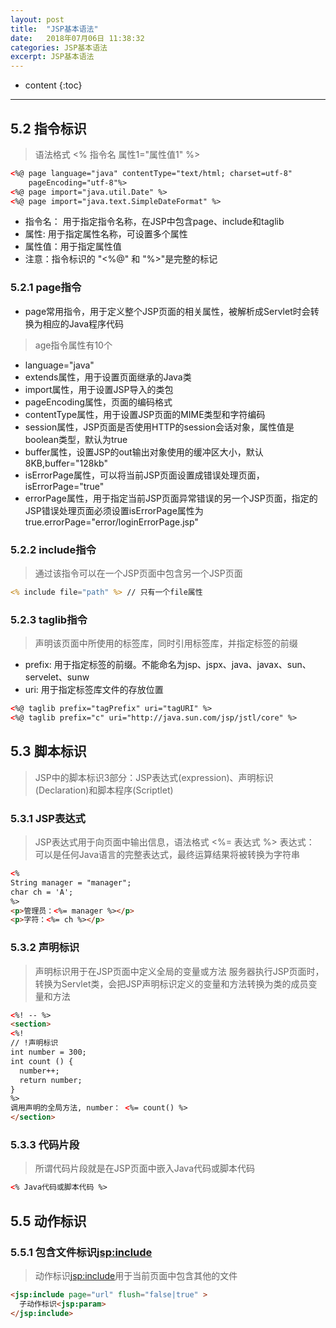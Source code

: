 ```yaml
---
layout: post
title:  "JSP基本语法"
date:   2018年07月06日 11:38:32
categories: JSP基本语法
excerpt: JSP基本语法
---
```


* content
{:toc}

---

## 5.2 指令标识
> 语法格式 <% 指令名 属性1="属性值1" %>
```html
<%@ page language="java" contentType="text/html; charset=utf-8"
    pageEncoding="utf-8"%>
<%@ page import="java.util.Date" %>
<%@ page import="java.text.SimpleDateFormat" %>
```
- 指令名： 用于指定指令名称，在JSP中包含page、include和taglib
- 属性: 用于指定属性名称，可设置多个属性
- 属性值：用于指定属性值
- 注意：指令标识的 "<%@" 和 "%>"是完整的标记

### 5.2.1 page指令
- page常用指令，用于定义整个JSP页面的相关属性，被解析成Servlet时会转换为相应的Java程序代码
> age指令属性有10个
- language="java"
- extends属性，用于设置页面继承的Java类
- import属性，用于设置JSP导入的类包
- pageEncoding属性，页面的编码格式
- contentType属性，用于设置JSP页面的MIME类型和字符编码
- session属性，JSP页面是否使用HTTP的session会话对象，属性值是boolean类型，默认为true
- buffer属性，设置JSP的out输出对象使用的缓冲区大小，默认8KB,buffer="128kb"
- isErrorPage属性，可以将当前JSP页面设置成错误处理页面，isErrorPage="true"
- errorPage属性，用于指定当前JSP页面异常错误的另一个JSP页面，指定的JSP错误处理页面必须设置isErrorPage属性为true.errorPage="error/loginErrorPage.jsp"

### 5.2.2 include指令
> 通过该指令可以在一个JSP页面中包含另一个JSP页面
```jsp
<% include file="path" %> // 只有一个file属性
```

### 5.2.3 taglib指令
> 声明该页面中所使用的标签库，同时引用标签库，并指定标签的前缀
- prefix: 用于指定标签的前缀。不能命名为jsp、jspx、java、javax、sun、servelet、sunw
- uri: 用于指定标签库文件的存放位置
```html
<%@ taglib prefix="tagPrefix" uri="tagURI" %>
<%@ taglib prefix="c" uri="http://java.sun.com/jsp/jstl/core" %>
```

## 5.3 脚本标识
> JSP中的脚本标识3部分：JSP表达式(expression)、声明标识(Declaration)和脚本程序(Scriptlet)

### 5.3.1 JSP表达式
> JSP表达式用于向页面中输出信息，语法格式 <%= 表达式 %>
> 表达式： 可以是任何Java语言的完整表达式，最终运算结果将被转换为字符串
```html
<%
String manager = "manager";
char ch = 'A';
%>
<p>管理员：<%= manager %></p>
<p>字符：<%= ch %></p>
```

### 5.3.2 声明标识
> 声明标识用于在JSP页面中定义全局的变量或方法
> 服务器执行JSP页面时，转换为Servlet类，会把JSP声明标识定义的变量和方法转换为类的成员变量和方法
```html
<%! -- %>
<section>
<%!
// !声明标识
int number = 300;
int count () {
  number++;
  return number;
}
%>
调用声明的全局方法, number： <%= count() %>
</section>
```

### 5.3.3 代码片段
> 所谓代码片段就是在JSP页面中嵌入Java代码或脚本代码
```html
<% Java代码或脚本代码 %>
```

## 5.5 动作标识
### 5.5.1 包含文件标识<jsp:include>
> 动作标识<jsp:include>用于当前页面中包含其他的文件
```html
<jsp:include page="url" flush="false|true" >
  子动作标识<jsp:param>
</jsp:include>
```